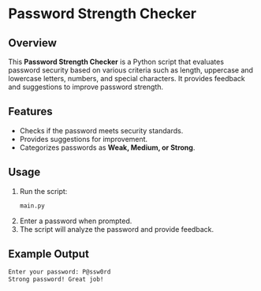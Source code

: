# Password Strength Checker

## Overview
This **Password Strength Checker** is a Python script that evaluates password security based on various criteria such as length, uppercase and lowercase letters, numbers, and special characters. It provides feedback and suggestions to improve password strength.

## Features
- Checks if the password meets security standards.
- Provides suggestions for improvement.
- Categorizes passwords as **Weak, Medium, or Strong**.

## Usage
1. Run the script:
   ```bash
   main.py
   ```
2. Enter a password when prompted.
3. The script will analyze the password and provide feedback.

## Example Output
```bash
Enter your password: P@ssw0rd
Strong password! Great job!
```



